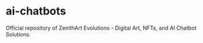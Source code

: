 # ai-chatbots
Official repository of ZenithArt Evolutions - Digital Art, NFTs, and AI Chatbot Solutions.
